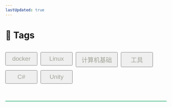 ```yaml
---
lastUpdated: true
---
```


# :tada: Tags

<br>
<div class="container">
<div class="item">
<button v-on:click="FunTest('docker')" style="font-size: 19px" class="hover-btn">docker</button>  
</div>
<div  class="item">
<button v-on:click="FunTest('Linux')" style="font-size: 19px" class="hover-btn">Linux</button>  
</div>
<div class="item">
<button v-on:click="FunTest('计算机基础')" style="font-size: 19px" class="hover-btn">计算机基础</button>  
</div>
<div class="item">
<button v-on:click="FunTest('工具')" style="font-size: 19px" class="hover-btn">工具</button>  
</div>
<div class="item">
<button v-on:click="FunTest('CSharp')" style="font-size: 19px" class="hover-btn">C#</button>  
</div>
<div class="item">
<button v-on:click="FunTest('Unity')" style="font-size: 19px" class="hover-btn">Unity</button>  
</div>

</div>


<br>
<br>

<hr class="custom-hr">


<template v-if="isVisible && fileName=='docker'">
<!--@include: ./Linux/docker/index.md-->
</template>

<template v-if="isVisible && fileName=='Linux'">
<!--@include: ./Linux/index.md-->
</template>

<template v-if="isVisible && fileName=='计算机基础'">
<!--@include: ./计算机基础/index.md-->
</template>

<template v-if="isVisible && fileName=='工具'">
<!--@include: ./工具使用/index.md-->
</template>

<template v-if="isVisible && fileName=='CSharp'">
<!--@include: ./CSharp/index.md-->
</template>

<template v-if="isVisible && fileName=='Unity'">
<!--@include: ./Unity/index.md-->
</template>

<script>
export default {
  name:'tags' ,
  data () {
    return {
        fileName: "name",
      isVisible : false
    }
  },
  methods:{
      FunTest(name){
        this.isVisible = !this.isVisible;
        if(this.fileName != name){
            this.isVisible = true;
        }
        this.fileName = name ;
      }
  }
}
</script>

<style scoped>
.container {
  display: flex; /* 启用 Flex 布局 */
  flex-wrap: wrap; /* 宽度不足时换行 */
  gap: 10px; /* 可选：设置子元素之间的间距 */
}
.item {
  flex-shrink: 0; /* 防止子元素压缩 */
  /* 或者：设置最小宽度 */
  min-width: 100px; /* 确保按钮不会挤在一起 */
}
.item button {
  width: 100%; /* 让按钮充满父 div */
  padding: 8px 16px;
}
.hover-btn {
  color: #A1A197;
}
.hover-btn:hover {
  color: #FFFFFF; /* 悬停颜色 */
}
.hover-btn:active{
color: #FFFFFF; 
}
.custom-hr {
  border: none;          /* 移除默认边框 */
  height: 2px;           /* 设置线条粗细 */
  background-color: #42b983; /* 线条颜色 */
  margin: 20px 0;        /* 上下边距 */
}
a {
  color: #A1A197;
  transition: color 0.3s;
text-decoration: none;
}
a:hover {
  color: #42B983;
  text-decoration: underline;
}
</style>